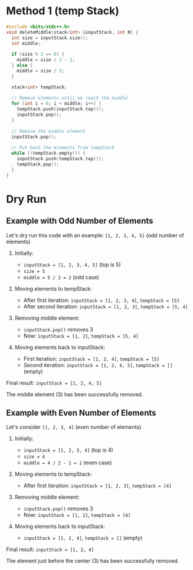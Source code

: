 # Method 1 (temp Stack)
```cpp
#include <bits/stdc++.h>
void deleteMiddle(stack<int> &inputStack, int N) {
  int size = inputStack.size();
  int middle;
  
  if (size % 2 == 0) {
    middle = size / 2 - 1;
  } else {
    middle = size / 2;
  }

  stack<int> tempStack;
  
  // Remove elements until we reach the middle
  for (int i = 0; i < middle; i++) {
    tempStack.push(inputStack.top());
    inputStack.pop();
  }
  
  // Remove the middle element
  inputStack.pop();
  
  // Put back the elements from tempStack
  while (!tempStack.empty()) {
    inputStack.push(tempStack.top());
    tempStack.pop();
  }
}
```


# Dry Run

## Example with Odd Number of Elements

Let's dry run this code with an example: `[1, 2, 3, 4, 5]` (odd number of elements)

1. Initially:
   * `inputStack = [1, 2, 3, 4, 5]` (top is 5)
   * `size = 5`
   * `middle = 5 / 2 = 2` (odd case)

2. Moving elements to tempStack:
   * After first iteration: `inputStack = [1, 2, 3, 4]`, `tempStack = [5]`
   * After second iteration: `inputStack = [1, 2, 3]`, `tempStack = [5, 4]`

3. Removing middle element:
   * `inputStack.pop()` removes 3
   * Now: `inputStack = [1, 2]`, `tempStack = [5, 4]`

4. Moving elements back to inputStack:
   * First iteration: `inputStack = [1, 2, 4]`, `tempStack = [5]`
   * Second iteration: `inputStack = [1, 2, 4, 5]`, `tempStack = []` (empty)

Final result: `inputStack = [1, 2, 4, 5]`

The middle element (3) has been successfully removed.

## Example with Even Number of Elements

Let's consider `[1, 2, 3, 4]` (even number of elements)

1. Initially:
   * `inputStack = [1, 2, 3, 4]` (top is 4)
   * `size = 4`
   * `middle = 4 / 2 - 1 = 1` (even case)

2. Moving elements to tempStack:
   * After first iteration: `inputStack = [1, 2, 3]`, `tempStack = [4]`

3. Removing middle element:
   * `inputStack.pop()` removes 3
   * Now: `inputStack = [1, 2]`, `tempStack = [4]`

4. Moving elements back to inputStack:
   * `inputStack = [1, 2, 4]`, `tempStack = []` (empty)

Final result: `inputStack = [1, 2, 4]`

The element just before the center (3) has been successfully removed.

